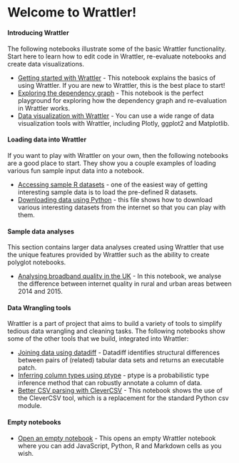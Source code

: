 # Welcome to Wrattler!

<div style="max-width:700px;margin-top:20px">

#### Introducing Wrattler

The following notebooks illustrate some of the basic Wrattler functionality.
Start here to learn how to edit code in Wrattler, re-evaluate notebooks and
create data visualizations.

 * [Getting started with Wrattler](?welcome) - 
   This notebook explains the basics of using Wrattler. 
   If you are new to Wrattler, this is the best place to start!
 * [Exploring the dependency graph](?dependency) - 
   This notebook is the perfect playground for exploring how
   the dependency graph and re-evaluation in Wrattler works.
 * [Data visualization with Wrattler](?charts) - 
   You can use a wide range of data visualization tools with
   Wrattler, including Plotly, ggplot2 and Matplotlib.
 

#### Loading data into Wrattler

If you want to play with Wrattler on your own, then the following notebooks
are a good place to start. They show you a couple examples of loading various
fun sample input data into a notebook.

 * [Accessing sample R datasets](?rdata) - one of the easiest way of getting
   interesting sample data is to load the pre-defined R datasets.
 * [Downloading data using Python](?pydata) -  this file shows how to download
   various interesting datasets from the internet so that you can play with them.

#### Sample data analyses

This section contains larger data analyses created using Wrattler that use
the unique features provided by Wrattler such as the ability to create polyglot
notebooks.

 * [Analysing broadband quality in the UK](?broadband) - 
   In this notebook, we analyse the difference between internet
   quality in rural and urban areas between 2014 and 2015.

#### Data Wrangling tools

Wrattler is a part of project that aims to build a variety of tools to simplify
tedious data wrangling and cleaning tasks. The following notebooks show some of 
the other tools that we build, integrated into Wrattler:

 * [Joining data using datadiff](?datadiff) - Datadiff identifies structural differences 
    between pairs of (related) tabular data sets and returns an executable patch.
 * [Inferring column types using ptype](?ptype) - ptype is a probabilistic type inference 
    method that can robustly annotate a column of data.
 * [Better CSV parsing with CleverCSV](?cleverCSV) - This notebook shows the use of the 
   CleverCSV tool, which is a replacement for the standard Python csv module.

#### Empty notebooks

 * [Open an empty notebook](?empty) - This opens an empty Wrattler notebook where
   you can add JavaScript, Python, R and Markdown cells as you wish.

</div> 